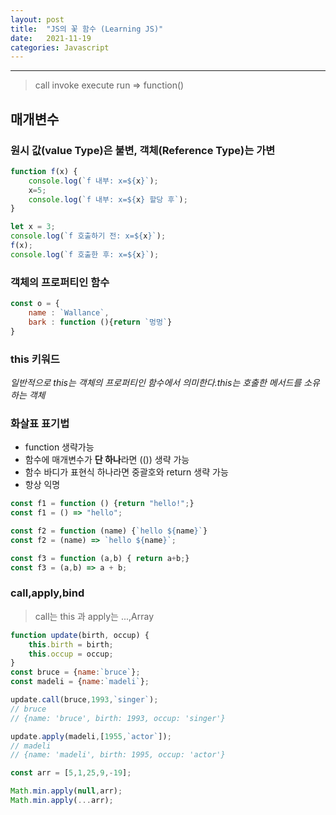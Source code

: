 ```yaml
---
layout: post
title:  "JS의 꽃 함수 (Learning JS)"
date:   2021-11-19
categories: Javascript
---
```

---


> call invoke execute run => function()

## 매개변수

### 원시 값(value Type)은 불변, 객체(Reference Type)는 가변

```javascript
function f(x) {
    console.log(`f 내부: x=${x}`);
    x=5;
    console.log(`f 내부: x=${x} 할당 후`);
}

let x = 3;
console.log(`f 호출하기 전: x=${x}`);
f(x);
console.log(`f 호출한 후: x=${x}`);
```

### 객체의 프로퍼티인 함수
```javascript
const o = {
    name : `Wallance`,
    bark : function (){return `멍멍`}
}
```

### this 키워드
*일반적으로 this는 객체의 프로퍼티인 함수에서 의미한다.this는 호출한 메서드를 소유하는 객체*



### 화살표 표기법

+ function 생략가능
+ 함수에 매개변수가 **단 하나**라면 (()) 생략 가능
+ 함수 바디가 표현식 하나라면 중괄호와 return 생략 가능
+ 항상 익명

```javascript
const f1 = function () {return "hello!";}
const f1 = () => "hello";

const f2 = function (name) {`hello ${name}`}
const f2 = (name) => `hello ${name}`;

const f3 = function (a,b) { return a+b;}
const f3 = (a,b) => a + b;
```

### call,apply,bind

> call는 this 과 apply는 ...,Array

```javascript
function update(birth, occup) {
    this.birth = birth;
    this.occup = occup;
}
const bruce = {name:`bruce`};
const madeli = {name:`madeli`};

update.call(bruce,1993,`singer`);
// bruce
// {name: 'bruce', birth: 1993, occup: 'singer'}

update.apply(madeli,[1955,`actor`]);
// madeli
// {name: 'madeli', birth: 1995, occup: 'actor'}

const arr = [5,1,25,9,-19];

Math.min.apply(null,arr);
Math.min.apply(...arr);


```

